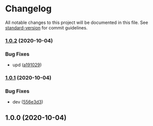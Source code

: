 # Changelog

All notable changes to this project will be documented in this file. See [standard-version](https://github.com/conventional-changelog/standard-version) for commit guidelines.

### [1.0.2](https://github.com/freedomsex/dev-pack/compare/v1.0.1...v1.0.2) (2020-10-04)


### Bug Fixes

* upd ([a191029](https://github.com/freedomsex/dev-pack/commit/a191029f6660cb5f3bafc1f4ad13b5c3e035c87d))

### [1.0.1](https://github.com/freedomsex/dev-pack/compare/v1.0.0...v1.0.1) (2020-10-04)


### Bug Fixes

* dev ([556e3d3](https://github.com/freedomsex/dev-pack/commit/556e3d3512fc25f80596444099d3f6311b33b76e))

## 1.0.0 (2020-10-04)
